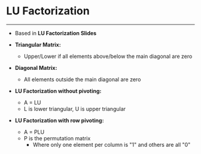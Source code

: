 # LU Factorization
---

* Based in **<a ref="https://imada.sdu.dk/~marco/DM559/Slides/dm559-lu.pdf">LU
Factorization Slides</a>**


* **Triangular Matrix:**
    * Upper/Lower if all elements above/below the main diagonal are zero


* **Diagonal Matrix:**
    * All elements outside the main diagonal are zero


* **LU Factorization without pivoting:**
    * A = LU
    * L is lower triangular, U is upper triangular
* **LU Factorization with row pivoting:**
    * A = PLU
    * P is the permutation matrix
        * Where only one element per column is "1" and others are all "0"
